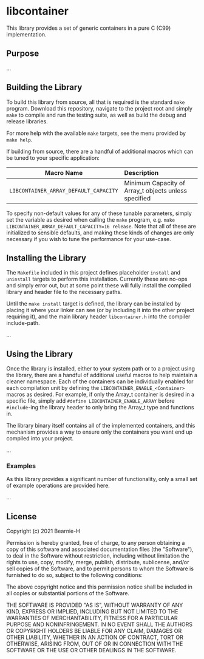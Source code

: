 # libcontainer

This library provides a set of generic containers in a pure C (C99) implementation.

## Purpose

...

## Building the Library

To build this library from source, all that is required is the standard `make` program.
Download this repository, navigate to the project root and simply `make` to compile
and run the testing suite, as well as build the debug and release libraries.

For more help with the available `make` targets, see the menu provided by `make help`.

If building from source, there are a handful of additional macros which can be tuned to
your specific application:

| Macro Name | Description |
| :----------: | :---------- |
| `LIBCONTAINER_ARRAY_DEFAULT_CAPACITY` | Minimum Capacity of Array_t objects unless specified |

To specify non-default values for any of these tunable parameters, simply set the variable as desired
when calling the `make` program, e.g. `make LIBCONTAINER_ARRAY_DEFAULT_CAPACITY=16 release`.
Note that all of these are initialized to sensible defaults, and making these kinds of
changes are only necessary if you wish to tune the performance for your use-case.

## Installing the Library

The `Makefile` included in this project defines placeholder `install` and `uninstall` targets to perform
this installation. Currently these are no-ops and simply error out, but at some point these will
fully install the compiled library and header file to the necessary paths.

Until the `make install` target is defined, the library can be installed by placing it where your
linker can see (or by including it into the other project requiring it), and the main library header
`libcontainer.h` into the compiler include-path.

...

## Using the Library

Once the library is installed, either to your system path or to a project using the library,
there are a handful of additional useful macros to help maintain a cleaner namespace.
Each of the containers can be individually enabled for each compilation unit by defining
the `LIBCONTAINER_ENABLE_<Container>` macros as desired. For example, if only the Array_t
container is desired in a specific file, simply add `#define LIBCONTAINER_ENABLE_ARRAY`
before `#include`-ing the library header to only bring the Array_t type and functions in.

The library binary itself contains all of the implemented containers, and this mechanism provides
a way to ensure only the containers you want end up compiled into your project.

...

### Examples

As this library provides a significant number of functionality, only a small set of example
operations are provided here.

...

## License

Copyright (c) 2021 Bearnie-H

Permission is hereby granted, free of charge, to any person obtaining a copy
of this software and associated documentation files (the "Software"), to deal
in the Software without restriction, including without limitation the rights
to use, copy, modify, merge, publish, distribute, sublicense, and/or sell
copies of the Software, and to permit persons to whom the Software is
furnished to do so, subject to the following conditions:

The above copyright notice and this permission notice shall be included in all
copies or substantial portions of the Software.

THE SOFTWARE IS PROVIDED "AS IS", WITHOUT WARRANTY OF ANY KIND, EXPRESS OR
IMPLIED, INCLUDING BUT NOT LIMITED TO THE WARRANTIES OF MERCHANTABILITY,
FITNESS FOR A PARTICULAR PURPOSE AND NONINFRINGEMENT. IN NO EVENT SHALL THE
AUTHORS OR COPYRIGHT HOLDERS BE LIABLE FOR ANY CLAIM, DAMAGES OR OTHER
LIABILITY, WHETHER IN AN ACTION OF CONTRACT, TORT OR OTHERWISE, ARISING FROM,
OUT OF OR IN CONNECTION WITH THE SOFTWARE OR THE USE OR OTHER DEALINGS IN THE
SOFTWARE.
